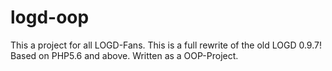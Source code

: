 # logd-oop
This a project for all LOGD-Fans. 
This is a full rewrite of the old LOGD 0.9.7! Based on PHP5.6 and above. 
Written as a OOP-Project. 
